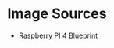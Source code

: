 # Image Sources
- [Raspberry PI 4 Blueprint](https://www.raspberrypi.com/products/raspberry-pi-4-model-b/specifications/)
